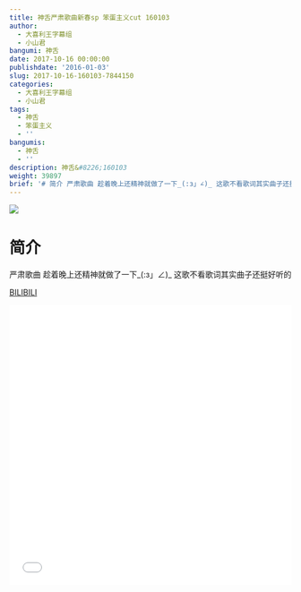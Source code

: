 ```yaml
---
title: 神舌严肃歌曲新春sp 笨蛋主义cut 160103
author:
  - 大喜利王字幕组
  - 小山君
bangumi: 神舌
date: 2017-10-16 00:00:00
publishdate: '2016-01-03'
slug: 2017-10-16-160103-7844150
categories:
  - 大喜利王字幕组
  - 小山君
tags:
  - 神舌
  - 笨蛋主义
  - ''
bangumis:
  - 神舌
  - ''
description: 神舌&#8226;160103
weight: 39897
brief: '# 简介 严肃歌曲 趁着晚上还精神就做了一下_(:з」∠)_ 这歌不看歌词其实曲子还挺好听的'
---
```


![](https://i.imgur.com/AfIaain.jpg)

# 简介  
严肃歌曲 趁着晚上还精神就做了一下_(:з」∠)_
这歌不看歌词其实曲子还挺好听的

  [BILIBILI](https://www.bilibili.com/video/av7844150/)


<div class="vcontainer">  <iframe class='video' src="//www.bilibili.com/blackboard/player.html?aid=7844150" width="100%" height="500" frameborder="0" allowfullscreen="allowfullscreen"></iframe></div>
